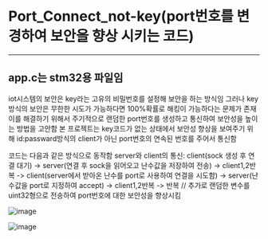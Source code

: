 # Port_Connect_not-key(port번호를 변경하여 보안을 향상 시키는 코드)

---
app.c는 stm32용 파일임 
---



iot시스템의 보안은 key라는 고유의 비밀번호를 설정해 보안을 하는 방식임
그러나 key방식의 보안은 무한한 시도가 가능하다면 100%확률로 해킹이 가능하다는 문제가 존재
이를 해결하기 위해서 주기적으로 랜덤한 port번호를 생성하고 통신하여 보안성을 높이는 방법을 고안함
본 프로젝트는 key코드가 없는 상태에서 보안성 향상을 보여주기 위해 id:passward방식의 client가 아닌 port번호의 연속된 번호를 주어서 통신함

코드는 다음과 같은 방식으로 동작함 server와 client의 통신: client(sock 생성 후 연결 대기) -> server(연결 후 sock을 읽어오고 난수값을 저장하여 전송) -> client1,2반복
-> client(server에서 받아온 난수를 port로 사용하여 연결을 시도함) -> server(난수값을 port로 지정하여 accept) -> client1,2반복 -> 반복
// 추가로 랜덤한 변수를 uint32형으로 전송하여 port번호에 대한 보안성을 향상시킴



![image](https://github.com/JSHTIRED/Port_Connect_not-key/assets/143377935/10f1d66e-5a9a-4bd2-a7b4-f8cd7b7ba137)


![image](https://github.com/JSHTIRED/Port_Connect_not-key/assets/143377935/3ea9b947-cb7f-43f6-8000-e18fa15ec30f)
